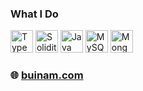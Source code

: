 ### What I Do
<a href="https://www.typescriptlang.org/" target="_blank" rel="noreferrer"><img src="https://buinam.com/img/ts.png" width="36" height="36" alt="TypeScript" /></a>
<a href="https://docs.soliditylang.org/en/v0.8.6/index.html" target="_blank" rel="noreferrer"><img src="https://buinam.com/img/solidity.png" width="36" height="36" alt="Solidity" /></a>
<a href="https://www.oracle.com/java/" target="_blank" rel="noreferrer"><img src="https://buinam.com/img/java.png" width="36" height="36" alt="Java" /></a>
<a href="https://www.mysql.com/" target="_blank" rel="noreferrer"><img src="https://buinam.com/img/mysql.png" width="36" height="36" alt="MySQL" /></a>
<a href="https://www.mongodb.com/" target="_blank" rel="noreferrer"><img src="https://buinam.com/img/mongo.png" width="36" height="36" alt="MongoDB" /></a>

 ### 🌐 [buinam.com](https://buinam.com)
